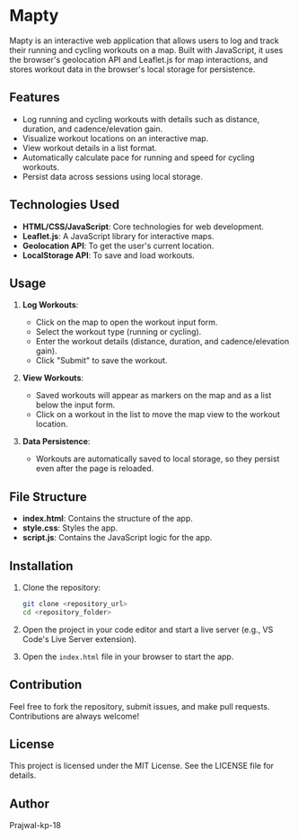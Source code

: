 # Mapty

Mapty is an interactive web application that allows users to log and track their running and cycling workouts on a map. Built with JavaScript, it uses the browser's geolocation API and Leaflet.js for map interactions, and stores workout data in the browser's local storage for persistence.

## Features
- Log running and cycling workouts with details such as distance, duration, and cadence/elevation gain.
- Visualize workout locations on an interactive map.
- View workout details in a list format.
- Automatically calculate pace for running and speed for cycling workouts.
- Persist data across sessions using local storage.

## Technologies Used
- **HTML/CSS/JavaScript**: Core technologies for web development.
- **Leaflet.js**: A JavaScript library for interactive maps.
- **Geolocation API**: To get the user's current location.
- **LocalStorage API**: To save and load workouts.

## Usage
1. **Log Workouts**:
   - Click on the map to open the workout input form.
   - Select the workout type (running or cycling).
   - Enter the workout details (distance, duration, and cadence/elevation gain).
   - Click "Submit" to save the workout.

2. **View Workouts**:
   - Saved workouts will appear as markers on the map and as a list below the input form.
   - Click on a workout in the list to move the map view to the workout location.

3. **Data Persistence**:
   - Workouts are automatically saved to local storage, so they persist even after the page is reloaded.

## File Structure
- **index.html**: Contains the structure of the app.
- **style.css**: Styles the app.
- **script.js**: Contains the JavaScript logic for the app.

## Installation
1. Clone the repository:
   ```bash
   git clone <repository_url>
   cd <repository_folder>
   ```

2. Open the project in your code editor and start a live server (e.g., VS Code's Live Server extension).

3. Open the `index.html` file in your browser to start the app.

## Contribution
Feel free to fork the repository, submit issues, and make pull requests. Contributions are always welcome!

## License
This project is licensed under the MIT License. See the LICENSE file for details.

## Author
Prajwal-kp-18 

